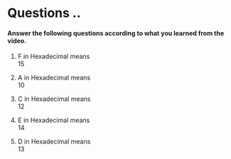 # Questions ..

#### Answer the following questions according to what you learned from the video.

1. F in Hexadecimal means  
   15

2. A in Hexadecimal means  
   10

3. C in Hexadecimal means  
   12

4. E in Hexadecimal means  
   14

5. D in Hexadecimal means  
   13
